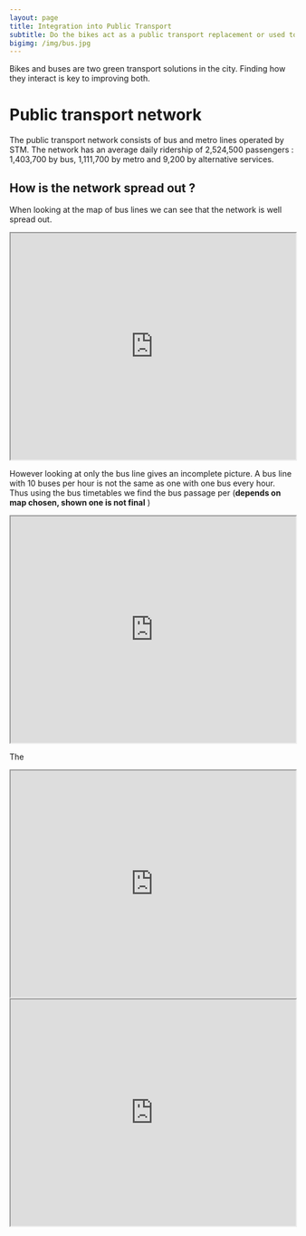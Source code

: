 ```yaml
---
layout: page
title: Integration into Public Transport
subtitle: Do the bikes act as a public transport replacement or used to fill the gaps?
bigimg: /img/bus.jpg
---
```


Bikes and buses are two green transport solutions in the city. Finding how they interact is key to improving both.

# Public transport network

The public transport network consists of bus and metro lines operated by STM. The network has an average daily ridership of 2,524,500 passengers : 1,403,700 by bus, 1,111,700 by metro and 9,200 by alternative services. 
## How is the network spread out ?

When looking at the map of bus lines we can see that the network is well spread out. 

<iframe src="https://daviskia.github.io/maps/public_transport/Matching_Bixi_Stations_HeatMap_with_Bus_Lines.html" width="100%" height="400px"></iframe>


However looking at only the bus line gives an incomplete picture. A bus line with 10 buses per hour is not the same as one with one bus every hour. Thus using the bus timetables we find the bus passage per (**depends on map chosen, shown one is not final** ) 
<iframe src="https://daviskia.github.io/maps/public_transport/Matching_Bixi_Stations_HeatMap-with_Metro_Lines.html" width="100%" height="400px"></iframe>

The 



<iframe src="https://daviskia.github.io/maps/public_transport/metro_routes.html" width="100%" height="400px"></iframe>

<iframe src="https://daviskia.github.io/maps/public_transport/bus_routes.html" width="100%" height="400px"></iframe>
